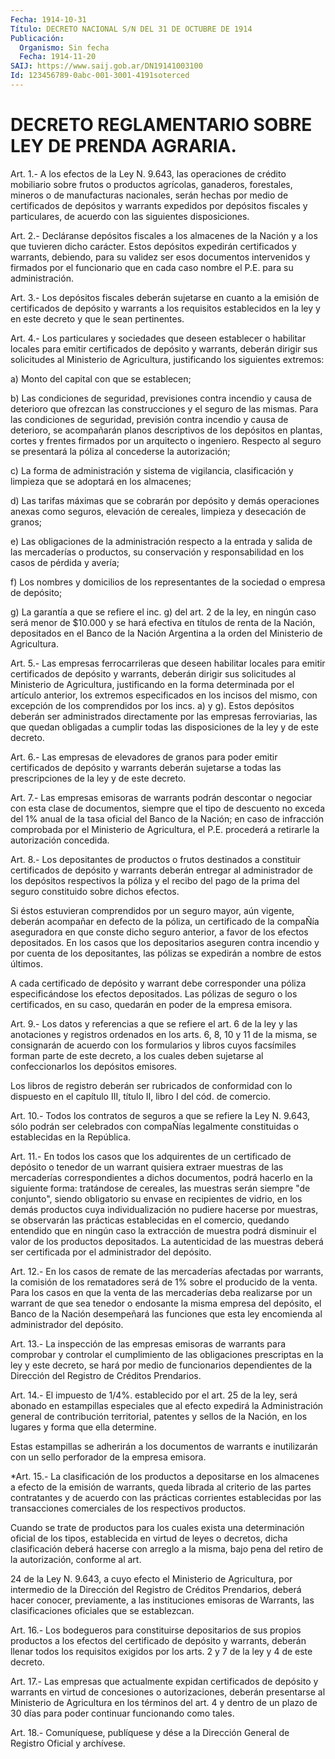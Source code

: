 ```yaml
---
Fecha: 1914-10-31
Título: DECRETO NACIONAL S/N DEL 31 DE OCTUBRE DE 1914
Publicación:
  Organismo: Sin fecha
  Fecha: 1914-11-20
SAIJ: https://www.saij.gob.ar/DN19141003100
Id: 123456789-0abc-001-3001-4191soterced
---
```

# DECRETO REGLAMENTARIO SOBRE LEY DE PRENDA AGRARIA.

<a id="1"></a>
Art.  1.- A los efectos de la Ley N. 9.643, las operaciones de crédito mobiliario  sobre  frutos o productos agrícolas, ganaderos, forestales, mineros o de manufacturas  nacionales, serán hechas por medio  de  certificados  de  depósitos  y  warrants  expedidos  por depósitos fiscales y particulares, de acuerdo  con  las  siguientes disposiciones.

<a id="2"></a>
Art.  2.-  Decláranse depósitos fiscales a los almacenes de la Nación  y  a  los que  tuvieren  dicho  carácter.  Estos  depósitos expedirán certificados  y  warrants,  debiendo, para su validez ser esos documentos intervenidos y firmados  por  el funcionario que en cada caso nombre el P.E. para su administración.

<a id="3"></a>
Art.  3.- Los depósitos fiscales deberán sujetarse en cuanto a la emisión de  certificados de depósito y warrants a los requisitos establecidos en la ley y en este decreto y que le sean pertinentes.

<a id="4"></a>
Art. 4.- Los particulares y sociedades que deseen establecer o habilitar  locales para emitir certificados de depósito y warrants, deberán dirigir  sus  solicitudes  al  Ministerio  de  Agricultura, justificando los siguientes extremos:

a) Monto del capital con que se establecen;

b)  Las  condiciones  de  seguridad, previsiones contra incendio  y causa de deterioro que ofrezcan  las  construcciones y el seguro de las  mismas.  Para las condiciones de seguridad,  previsión  contra incendio y causa  de  deterioro, se acompañarán planos descriptivos de los depósitos en plantas,  cortes  y  frentes  firmados  por  un arquitecto  o ingeniero. Respecto al seguro se presentará la póliza al concederse la autorización;

c) La forma de administración y sistema de vigilancia, clasificación  y  limpieza  que  se adoptará en los almacenes;

d)  Las  tarifas  máximas  que se cobrarán  por  depósito  y  demás operaciones anexas como seguros,  elevación de cereales, limpieza y desecación de granos;

e) Las obligaciones de la administración  respecto  a  la entrada y salida    de   las  mercaderías  o  productos,  su  conservación  y responsabilidad en los casos de pérdida y avería;

f) Los nombres  y domicilios de los representantes de la sociedad o empresa de depósito;

g) La garantía a  que  se  refiere el inc. g) del art. 2 de la ley, en ningún caso será menor de  $10.000 y se hará efectiva en títulos de  renta  de la Nación, depositados  en  el  Banco  de  la  Nación Argentina a la orden del Ministerio de Agricultura.

<a id="5"></a>
Art.  5.-  Las  empresas  ferrocarrileras que deseen habilitar locales para emitir certificados  de  depósito  y warrants, deberán dirigir sus solicitudes al Ministerio de Agricultura,  justificando en  la  forma  determinada  por  el artículo anterior, los extremos especificados  en  los  incisos del mismo,  con  excepción  de  los comprendidos por los incs.  a)  y  g).  Estos depósitos deberán ser administrados directamente por las empresas  ferroviarias,  las que quedan obligadas a cumplir todas las disposiciones de la ley  y  de este decreto.

<a id="6"></a>
Art. 6.- Las empresas de elevadores de granos para poder emitir certificados  de  depósito y warrants deberán sujetarse a todas las prescripciones de la ley y de este decreto.

<a id="7"></a>
Art.  7.- Las empresas emisoras de warrants podrán descontar o negociar con  esta  clase  de  documentos,  siempre  que el tipo de descuento  no exceda del 1% anual de la tasa oficial del  Banco  de la Nación; en  caso  de  infracción comprobada por el Ministerio de Agricultura,  el  P.E.  procederá    a  retirarle  la  autorización concedida.

<a id="8"></a>
Art.  8.-  Los depositantes de productos o frutos destinados a constituir certificados  de depósito y warrants deberán entregar al administrador de los depósitos  respectivos  la  póliza y el recibo del pago de la prima del seguro constituido sobre  dichos  efectos.

Si  éstos estuvieran comprendidos por un seguro mayor, aún vigente, deberán  acompañar  en  defecto  de la póliza, un certificado de la compaÑía aseguradora en que conste  dicho  seguro anterior, a favor de  los  efectos  depositados.  En los casos que  los  depositarios aseguren  contra incendio y por cuenta  de  los  depositantes,  las pólizas se expedirán a nombre de estos últimos.

A cada certificado  de  depósito  y  warrant  debe corresponder una póliza  especificándose  los efectos depositados.  Las  pólizas  de seguro o los certificados,  en  su  caso,  quedarán  en poder de la empresa emisora.

<a id="9"></a>
Art. 9.- Los datos y referencias a que se refiere el art. 6 de la ley  y  las anotaciones y registros ordenados en los arts. 6, 8, 10 y 11 de la  misma, se consignarán de acuerdo con los formularios y libros cuyos facsímiles  forman  parte  de  este  decreto,  a los cuales  deben  sujetarse al confeccionarlos los depósitos emisores.

Los libros de registro  deberán  ser  rubricados de conformidad con lo dispuesto en el capítulo III, título  II,  libro  I  del cód. de comercio.

<a id="10"></a>
Art.  10.-  Todos los contratos de seguros a que se refiere la Ley N. 9.643, sólo  podrán  ser celebrados con compaÑías legalmente constituidas o establecidas en la República.

<a id="11"></a>
Art.  11.-  En  todos  los  casos  que  los  adquirentes de un certificado  de  depósito o tenedor de un warrant quisiera  extraer muestras de las mercaderías  correspondientes  a dichos documentos, podrá hacerlo en la siguiente forma: tratándose  de  cereales,  las muestras  serán siempre "de conjunto", siendo obligatorio su envase en recipientes de vidrio, en los demás productos cuya individualización  no  pudiere  hacerse por muestras, se observarán las prácticas establecidas en el  comercio,  quedando entendido que en ningún caso la extracción de muestra podrá  disminuir  el  valor de  los  productos  depositados.  La  autenticidad  de las muestras deberá    ser   certificada  por  el  administrador  del  depósito.

<a id="12"></a>
Art.  12.- En los casos de remate de las mercaderías afectadas por warrants,  la  comisión  de los rematadores será de 1% sobre el producido de la venta. Para los  casos  en  que  la  venta  de  las mercaderías  deba  realizarse  por  un warrant de que sea tenedor o endosante la misma empresa del depósito,  el  Banco  de  la  Nación desempeñará  las funciones que esta ley encomienda al administrador del depósito.

<a id="13"></a>
Art.  13.-  La inspección de las empresas emisoras de warrants para comprobar y controlar  el  cumplimiento  de  las  obligaciones prescriptas  en  la  ley  y  este  decreto,  se  hará por medio  de funcionarios dependientes de la Dirección del Registro  de Créditos Prendarios.

<a id="14"></a>
Art. 14.- El impuesto de 1/4%. establecido por el art. 25 de la ley,  será abonado en estampillas especiales que al efecto expedirá la Administración  general  de contribución territorial, patentes y sellos de la Nación, en los lugares  y  forma  que  ella determine.

Estas  estampillas  se  adherirán  a  los documentos de warrants  e inutilizarán  con  un  sello  perforador  de  la  empresa  emisora.

<a id="15"></a>
*Art.  15.- La clasificación de los productos a depositarse en los almacenes  a efecto de la emisión de warrants, queda librada al criterio de las  partes contratantes y de acuerdo con las prácticas corrientes establecidas  por  las  transacciones comerciales de los respectivos productos.

Cuando se trate de productos para los cuales exista una determinación oficial de los tipos,  establecida en virtud de leyes o decretos, dicha clasificación deberá  hacerse  con  arreglo  a la misma,  bajo  pena  del retiro de la autorización, conforme al art.

24 de la Ley N. 9.643,  a cuyo efecto el Ministerio de Agricultura, por intermedio de la Dirección del Registro de Créditos Prendarios, deberá hacer  conocer, previamente, a las instituciones emisoras  de  Warrants,  las  clasificaciones    oficiales  que  se establezcan.

<a id="16"></a>
Art. 16.- Los bodegueros para constituirse depositarios de sus propios  productos  a  los  efectos  del  certificado de depósito y warrants,  deberán  llenar todos los requisitos  exigidos  por  los arts. 2 y 7 de la ley y 4 de este decreto.

<a id="17"></a>
Art. 17.- Las empresas que actualmente expidan certificados de depósito  y  warrants  en  virtud  de concesiones o autorizaciones, deberán presentarse al Ministerio de  Agricultura  en  los términos del  art.  4  y  dentro de un plazo de 30 días para poder continuar funcionando como tales.

<a id="18"></a>
Art. 18.- Comuníquese, publíquese y dése a la Dirección General de Registro Oficial y archívese.